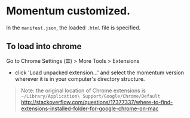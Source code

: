 # Momentum customized.

In the `manifest.json`, the loaded `.html` file is specified.

## To load into chrome

Go to Chrome Settings (☰) > More Tools > Extensions
 - click 'Load unpacked extension...' and select the momentum version wherever it is in your computer's directory structure.

 > Note: the original location of Chrome extensions is `~/Library/Application\ Support/Google/Chrome/Default` http://stackoverflow.com/questions/17377337/where-to-find-extensions-installed-folder-for-google-chrome-on-mac